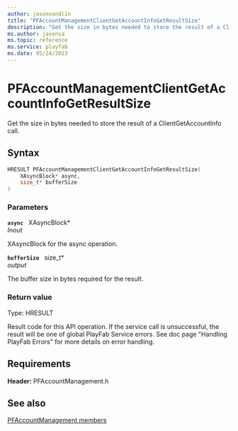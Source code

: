 ```yaml
---
author: jasonsandlin
title: "PFAccountManagementClientGetAccountInfoGetResultSize"
description: "Get the size in bytes needed to store the result of a ClientGetAccountInfo call."
ms.author: jasonsa
ms.topic: reference
ms.service: playfab
ms.date: 05/24/2023
---
```


# PFAccountManagementClientGetAccountInfoGetResultSize  

Get the size in bytes needed to store the result of a ClientGetAccountInfo call.  

## Syntax  
  
```cpp
HRESULT PFAccountManagementClientGetAccountInfoGetResultSize(  
    XAsyncBlock* async,  
    size_t* bufferSize  
)  
```  
  
### Parameters  
  
**`async`** &nbsp; XAsyncBlock*  
*_Inout_*  
  
XAsyncBlock for the async operation.  
  
**`bufferSize`** &nbsp; size_t*  
*output*  
  
The buffer size in bytes required for the result.  
  
  
### Return value
Type: HRESULT
  
Result code for this API operation. If the service call is unsuccessful, the result will be one of global PlayFab Service errors. See doc page "Handling PlayFab Errors" for more details on error handling.
  
  
## Requirements  
  
**Header:** PFAccountManagement.h
  
## See also  
[PFAccountManagement members](../pfaccountmanagement_members.md)  

  
  
